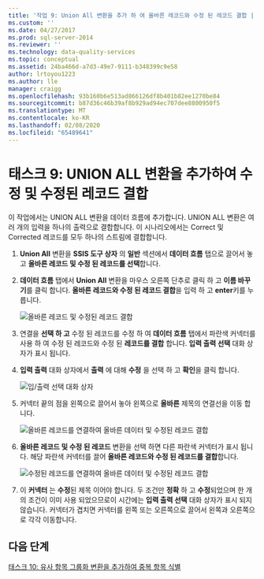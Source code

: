 ```yaml
---
title: '작업 9: Union All 변환을 추가 하 여 올바른 레코드와 수정 된 레코드 결합 | Microsoft Docs'
ms.custom: ''
ms.date: 04/27/2017
ms.prod: sql-server-2014
ms.reviewer: ''
ms.technology: data-quality-services
ms.topic: conceptual
ms.assetid: 24ba466d-a7d3-49e7-9111-b348399c9e58
author: lrtoyou1223
ms.author: lle
manager: craigg
ms.openlocfilehash: 93b160b6e513ad866126df8b401b82ee1270be84
ms.sourcegitcommit: b87d36c46b39af8b929ad94ec707dee8800950f5
ms.translationtype: MT
ms.contentlocale: ko-KR
ms.lasthandoff: 02/08/2020
ms.locfileid: "65489641"
---
```

# <a name="task-9-adding-union-all-transform-to-combine-correct-and-corrected-records"></a>태스크 9: UNION ALL 변환을 추가하여 수정 및 수정된 레코드 결합
  이 작업에서는 UNION ALL 변환을 데이터 흐름에 추가합니다. UNION ALL 변환은 여러 개의 입력을 하나의 출력으로 결합합니다. 이 시나리오에서는 Correct 및 Corrected 레코드를 모두 하나의 스트림에 결합합니다.  
  
1.  **Union All** 변환을 **SSIS 도구 상자** 의 **일반** 섹션에서 **데이터 흐름** 탭으로 끌어서 놓고 **올바른 레코드 및 수정 된 레코드를 선택**합니다.  
  
2.  **데이터 흐름** 탭에서 **Union All** 변환을 마우스 오른쪽 단추로 클릭 하 고 **이름 바꾸기**를 클릭 합니다. **올바른 레코드와 수정 된 레코드 결합**을 입력 하 고 **enter**키를 누릅니다.  
  
     ![올바른 레코드 및 수정된 레코드 결합](../../2014/tutorials/media/et-addinguattocombinecacrecords-01.jpg "올바른 레코드 및 수정된 레코드 결합")  
  
3.  연결을 **선택 하 고** 수정 된 레코드를 수정 하 여 **데이터 흐름** 탭에서 파란색 커넥터를 사용 하 여 수정 된 레코드와 수정 된 **레코드를 결합** 합니다. **입력 출력 선택** 대화 상자가 표시 됩니다.  
  
4.  **입력 출력** 대화 상자에서 **출력** 에 대해 **수정** 을 선택 하 고 **확인**을 클릭 합니다.  
  
     ![입/출력 선택 대화 상자](../../2014/tutorials/media/et-addinguattocombinecacrecords-02.jpg "입/출력 선택 대화 상자")  
  
5.  커넥터 끝의 점을 왼쪽으로 끌어서 놓아 왼쪽으로 **올바른** 제목의 연결선을 이동 합니다.  
  
     ![올바른 레코드를 연결하여 올바른 데이터 및 수정된 레코드 결합](../../2014/tutorials/media/et-addinguattocombinecacrecords-03.jpg "올바른 레코드를 연결하여 올바른 데이터 및 수정된 레코드 결합")  
  
6.  **올바른 레코드 및 수정 된 레코드** 변환을 선택 하면 다른 파란색 커넥터가 표시 됩니다. 해당 파란색 커넥터를 끌어 **올바른 레코드와 수정 된 레코드를 결합**합니다.  
  
     ![수정된 레코드를 연결하여 올바른 데이터 및 수정된 레코드 결합](../../2014/tutorials/media/et-addinguattocombinecacrecords-04.jpg "수정된 레코드를 연결하여 올바른 데이터 및 수정된 레코드 결합")  
  
7.  이 **커넥터** 는 **수정**된 제목 이어야 합니다. 두 조건만 **정확** 하 고 **수정**되었으며 한 개의 조건이 이미 사용 되었으므로이 시간에는 **입력 출력 선택** 대화 상자가 표시 되지 않습니다. 커넥터가 겹치면 커넥터를 왼쪽 또는 오른쪽으로 끌어서 왼쪽과 오른쪽으로 각각 이동합니다.  
  
## <a name="next-step"></a>다음 단계  
 [태스크 10: 유사 항목 그룹화 변환을 추가하여 중복 항목 식별](../../2014/tutorials/task-10-adding-fuzzy-group-transform-to-identify-duplicates.md)  
  
  

